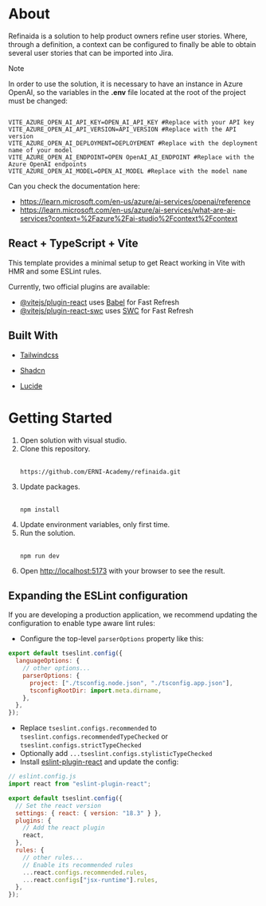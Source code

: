 # About

Refinaida is a solution to help product owners refine user stories. Where, through a definition, a context can be configured to finally be able to obtain several user stories that can be imported into Jira.

> [!NOTE]
> In order to use the solution, it is necessary to have an instance in Azure OpenAI, so the variables in the **.env** file located at the root of the project must be changed:
>
> <pre><code>
> VITE_AZURE_OPEN_AI_API_KEY=OPEN_AI_API_KEY #Replace with your API key
> VITE_AZURE_OPEN_AI_API_VERSION=API_VERSION #Replace with the API version
> VITE_AZURE_OPEN_AI_DEPLOYMENT=DEPLOYEMENT #Replace with the deployment name of your model
> VITE_AZURE_OPEN_AI_ENDPOINT=OPEN OpenAI_AI_ENDPOINT #Replace with the Azure OpenAI endpoints
> VITE_AZURE_OPEN_AI_MODEL=OPEN_AI_MODEL #Replace with the model name
> </code></pre>
>
> Can you check the documentation here:
>
> - https://learn.microsoft.com/en-us/azure/ai-services/openai/reference
> - https://learn.microsoft.com/en-us/azure/ai-services/what-are-ai-services?context=%2Fazure%2Fai-studio%2Fcontext%2Fcontext

## React + TypeScript + Vite

This template provides a minimal setup to get React working in Vite with HMR and some ESLint rules.

Currently, two official plugins are available:

- [@vitejs/plugin-react](https://github.com/vitejs/vite-plugin-react/blob/main/packages/plugin-react/README.md) uses [Babel](https://babeljs.io/) for Fast Refresh
- [@vitejs/plugin-react-swc](https://github.com/vitejs/vite-plugin-react-swc) uses [SWC](https://swc.rs/) for Fast Refresh

## Built With

<ul>
<li><p><a href="https://tailwindcss.com/"> Tailwindcss</a></p></li>
<li><p><a href="https://ui.shadcn.com/"> Shadcn</a></p></li>
<li><p><a href="https://lucide.dev/"> Lucide</a></p></li>
</ul>

# Getting Started

<ol>
  <li>Open solution with visual studio.</li>
  <li>Clone this repository.</li>
  <br/>
  <pre><code>https://github.com/ERNI-Academy/refinaida.git</code></pre>
  <li>Update packages.</li>
  <br/>
  <pre><code>npm install</code></pre>
  <li>Update environment variables, only first time.</li>
  <li>Run the solution.</li>
  <br/>
  <pre><code>npm run dev</code></pre>
  <li>Open <a href="http://localhost:5173"> http://localhost:5173</a> with your browser to see the result.</li>
</ol>

## Expanding the ESLint configuration

If you are developing a production application, we recommend updating the configuration to enable type aware lint rules:

- Configure the top-level `parserOptions` property like this:

```js
export default tseslint.config({
  languageOptions: {
    // other options...
    parserOptions: {
      project: ["./tsconfig.node.json", "./tsconfig.app.json"],
      tsconfigRootDir: import.meta.dirname,
    },
  },
});
```

- Replace `tseslint.configs.recommended` to `tseslint.configs.recommendedTypeChecked` or `tseslint.configs.strictTypeChecked`
- Optionally add `...tseslint.configs.stylisticTypeChecked`
- Install [eslint-plugin-react](https://github.com/jsx-eslint/eslint-plugin-react) and update the config:

```js
// eslint.config.js
import react from "eslint-plugin-react";

export default tseslint.config({
  // Set the react version
  settings: { react: { version: "18.3" } },
  plugins: {
    // Add the react plugin
    react,
  },
  rules: {
    // other rules...
    // Enable its recommended rules
    ...react.configs.recommended.rules,
    ...react.configs["jsx-runtime"].rules,
  },
});
```
